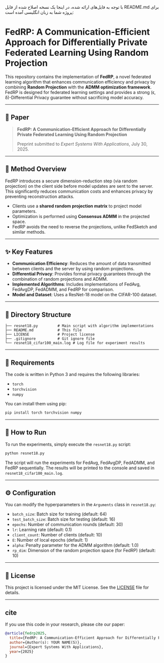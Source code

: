 با توجه به فایل‌های ارائه شده، در اینجا یک نسخه اصلاح شده از فایل README.md برای پروژه شما به زبان انگلیسی آمده است:

# FedRP: A Communication-Efficient Approach for Differentially Private Federated Learning Using Random Projection

This repository contains the implementation of **FedRP**, a novel federated learning algorithm that enhances communication efficiency and privacy by combining **Random Projection** with the **ADMM optimization framework**. FedRP is designed for federated learning settings and provides a strong (ϵ, δ)-Differential Privacy guarantee without sacrificing model accuracy.

-----

## 📌 Paper

> **FedRP: A Communication-Efficient Approach for Differentially Private Federated Learning Using Random Projection**
>
> Preprint submitted to *Expert Systems With Applications*, July 30, 2025.

-----

## 🧠 Method Overview

FedRP introduces a secure dimension-reduction step (via random projection) on the client side before model updates are sent to the server. This significantly reduces communication costs and enhances privacy by preventing reconstruction attacks.

  * Clients use a **shared random projection matrix** to project model parameters.
  * Optimization is performed using **Consensus ADMM** in the projected space.
  * FedRP avoids the need to reverse the projections, unlike FedSketch and similar methods.

-----

## ✨ Key Features

  * **Communication Efficiency**: Reduces the amount of data transmitted between clients and the server by using random projections.
  * **Differential Privacy**: Provides formal privacy guarantees through the combination of random projections and ADMM.
  * **Implemented Algorithms**: Includes implementations of FedAvg, FedAvgDP, FedADMM, and FedRP for comparison.
  * **Model and Dataset**: Uses a ResNet-18 model on the CIFAR-100 dataset.

-----

## 📂 Directory Structure

```
├── resnet18.py         # Main script with algorithm implementations
├── README.md           # This file
├── LICENSE             # Project license
├── .gitignore          # Git ignore file
└── resnet18_cifar100_main.log # Log file for experiment results
```

-----

## 🔧 Requirements

The code is written in Python 3 and requires the following libraries:

  * `torch`
  * `torchvision`
  * `numpy`

You can install them using pip:

```bash
pip install torch torchvision numpy
```

-----

## 🚀 How to Run

To run the experiments, simply execute the `resnet18.py` script:

```bash
python resnet18.py
```

The script will run the experiments for FedAvg, FedAvgDP, FedADMM, and FedRP sequentially. The results will be printed to the console and saved in `resnet18_cifar100_main.log`.

-----

## ⚙️ Configuration

You can modify the hyperparameters in the `Arguments` class in `resnet18.py`:

  * `batch_size`: Batch size for training (default: 64)
  * `test_batch_size`: Batch size for testing (default: 16)
  * `epochs`: Number of communication rounds (default: 30)
  * `lr`: Learning rate (default: 0.1)
  * `client_count`: Number of clients (default: 10)
  * `E`: Number of local epochs (default: 1)
  * `alpha`: Penalty parameter for the ADMM algorithm (default: 1.0)
  * `rp_dim`: Dimension of the random projection space (for FedRP) (default: 10)

-----

## 📜 License

This project is licensed under the MIT License. See the [LICENSE](https://www.google.com/search?q=LICENSE) file for details.

-----

## cite

If you use this code in your research, please cite our paper:

```bibtex
@article{fedrp2025,
  title={FedRP: A Communication-Efficient Approach for Differentially Private Federated Learning Using Random Projection},
  author={Author(s): YOUR NAME(S)},
  journal={Expert Systems With Applications},
  year={2025}
}
```
